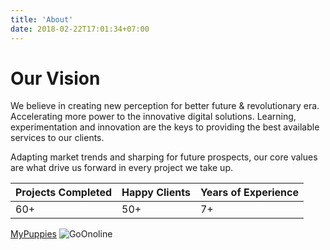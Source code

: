 ```yaml
---
title: 'About'
date: 2018-02-22T17:01:34+07:00
---
```


# Our Vision

We believe in creating new perception for better future & revolutionary era. Accelerating more power to the innovative digital solutions. Learning, experimentation and innovation are the keys to providing the best available services to our clients.

Adapting market trends and sharping for future prospects, our core values are what drive us forward in every project we take up.

| **Projects Completed** | **Happy Clients**   | **Years of Experience**  |
| ------------------ | --------------- | -------------------- |
| 60+                | 50+             | 7+                   |

[MyPuppies](https://www.example.com)
![GoOnoline](images/logo/Goonline1.svg)